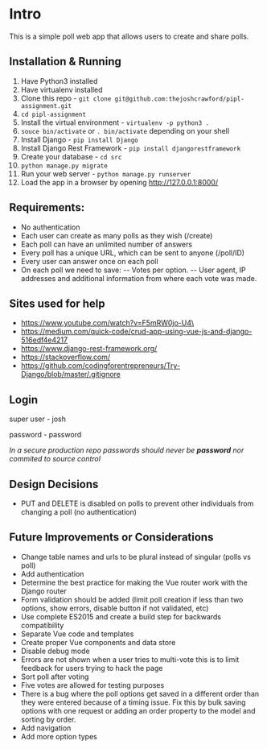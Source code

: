 # Intro

This is a simple poll web app that allows users to create and share polls.

## Installation & Running
1. Have Python3 installed
1. Have virtualenv installed
1. Clone this repo - `git clone git@github.com:thejoshcrawford/pipl-assignment.git`
1. `cd pipl-assignment`
1. Install the virtual environment - `virtualenv -p python3 .`
1. `souce bin/activate` or `. bin/activate` depending on your shell
1. Install Django - `pip install Django`
1. Install Django Rest Framework - `pip install djangorestframework`
1. Create your database - `cd src`
1. `python manage.py migrate`
1. Run your web server - `python manage.py runserver`
1. Load the app in a browser by opening http://127.0.0.1:8000/

## Requirements:
- No authentication
- Each user can create as many polls as they wish (/create)
- Each poll can have an unlimited number of answers
- Every poll has a unique URL, which can be sent to anyone (/poll/ID)
- Every user can answer once on each poll
- On each poll we need to save:
-- Votes per option.
-- User agent, IP addresses and additional information from where each vote was
made.

## Sites used for help
- https://www.youtube.com/watch?v=F5mRW0jo-U4\
- https://medium.com/quick-code/crud-app-using-vue-js-and-django-516edf4e4217   
- https://www.django-rest-framework.org/
- https://stackoverflow.com/        
- https://github.com/codingforentrepreneurs/Try-Django/blob/master/.gitignore

## Login
super user - josh

password - password

*In a secure production repo passwords should never be **password** nor commited to source control*

## Design Decisions
- PUT and DELETE is disabled on polls to prevent other individuals from changing a poll (no authentication) 

## Future Improvements or Considerations
- Change table names and urls to be plural instead of singular (polls vs poll)
- Add authentication
- Determine the best practice for making the Vue router work with the Django router
- Form validation should be added (limit poll creation if less than two options, show errors, disable button if not validated, etc)
- Use complete ES2015 and create a build step for backwards compatibility
- Separate Vue code and templates
- Create proper Vue components and data store
- Disable debug mode
- Errors are not shown when a user tries to multi-vote this is to limit feedback for users trying to hack the page
- Sort poll after voting
- Five votes are allowed for testing purposes
- There is a bug where the poll options get saved in a different order than they were entered because of a timing issue. Fix this by bulk saving options with one request or adding an order property to the model and sorting by order.
- Add navigation
- Add more option types